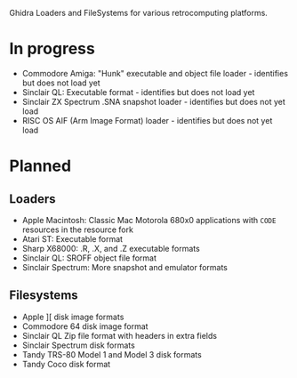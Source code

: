 Ghidra Loaders and FileSystems for various retrocomputing platforms.

# In progress
- Commodore Amiga: "Hunk" executable and object file loader - identifies but does not load yet
- Sinclair QL: Executable format - identifies but does not load yet
- Sinclair ZX Spectrum .SNA snapshot loader - identifies but does not yet load
- RISC OS AIF (Arm Image Format) loader - identifies but does not yet load

# Planned
## Loaders
- Apple Macintosh: Classic Mac Motorola 680x0 applications with `CODE` resources in the resource fork
- Atari ST: Executable format
- Sharp X68000: .R, .X, and .Z executable formats
- Sinclair QL: SROFF object file format
- Sinclair Spectrum: More snapshot and emulator formats

## Filesystems
- Apple ][ disk image formats
- Commodore 64 disk image format
- Sinclair QL Zip file format with headers in extra fields
- Sinclair Spectrum disk formats
- Tandy TRS-80 Model 1 and Model 3 disk formats
- Tandy Coco disk format
